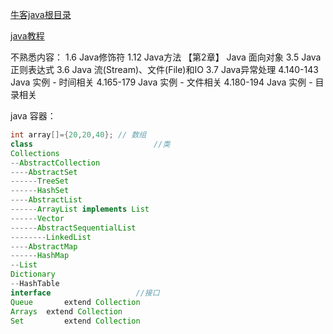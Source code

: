 [牛客java根目录](https://www.nowcoder.com/courses)

[java教程](https://www.nowcoder.com/tutorial/10001/3ee2166743c941b3a80b948614997f74)

不熟悉内容：
1.6 Java修饰符
1.12 Java方法
【第2章】 Java 面向对象
3.5 Java 正则表达式
3.6 Java 流(Stream)、文件(File)和IO
3.7 Java异常处理
4.140-143 Java 实例 - 时间相关
4.165-179 Java 实例 - 文件相关
4.180-194 Java 实例 - 目录相关



java 容器：

```java
int array[]={20,20,40}; // 数组
class							//类
Collections 
--AbstractCollection
----AbstractSet
------TreeSet
------HashSet
----AbstractList
------ArrayList implements List
------Vector
------AbstractSequentialList
--------LinkedList
----AbstractMap
------HashMap
--List
Dictionary
--HashTable
interface					//接口
Queue		extend Collection
Arrays	extend Collection
Set			extend Collection

```

